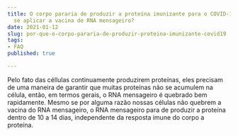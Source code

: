 ```yaml
---
title: O corpo pararia de produzir a proteína imunizante para o COVID-19 depois de
  se aplicar a vacina de RNA mensageiro?
date: 2021-01-12
slug: por-que-o-corpo-pararia-de-produzir-proteina-imunizante-covid19
tags:
- FAQ
published: true

---
```

Pelo fato das céllulas continuamente produzirem proteínas, eles precisam de uma maneira de garantir que muitas proteínas não se acumulem na célula, então, em termos gerais, o RNA mensageiro é quebrado bem rapidamente. Mesmo se por alguma razão nossas células não quebrem a vacina do RNA mensageiro, o RNA mensageiro para de produzir a proteína dentro de 10 a 14 dias, independente da resposta imune do corpo a proteína.